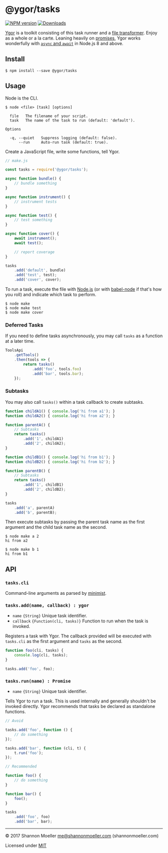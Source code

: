 # @ygor/tasks

[![NPM version][npm-img]][npm-url] [![Downloads][downloads-img]][npm-url]

[Ygor](https://github.com/shannonmoeller/ygor) is a toolkit consisting of this task runner and a [file transformer](http://npm.im/@ygor/files). Enjoy as a whole or a la carte. Leaning heavily on [promises](https://developer.mozilla.org/en-US/docs/Web/JavaScript/Guide/Using_promises), Ygor works wonderfully with [`async` and `await`](https://developer.mozilla.org/en-US/docs/Web/JavaScript/Reference/Statements/async_function) in Node.js 8 and above.

## Install

```
$ npm install --save @ygor/tasks
```

## Usage

Node is the CLI.

```
$ node <file> [task] [options]

  file   The filename of your script.
  task   The name of the task to run (default: 'default').

Options

  -q, --quiet   Suppress logging (default: false).
      --run     Auto-run task (default: true).
```

Create a JavaScript file, write some functions, tell Ygor.

```js
// make.js

const tasks = require('@ygor/tasks');

async function bundle() {
    // bundle something
}

async function instrument() {
    // instrument tests
}

async function test() {
    // test something
}

async function cover() {
    await instrument();
    await test();

    // report coverage
}

tasks
    .add('default', bundle)
    .add('test', test);
    .add('cover', cover);
```

To run a task, execute the file with [Node.js](https://nodejs.org) (or with [babel-node](http://babeljs.io/docs/usage/cli/#babel-node) if that's how you roll) and indicate which task to perform.

```
$ node make
$ node make test
$ node make cover
```

### Deferred Tasks

If you need to define tasks asynchronously, you may call `tasks` as a function at a later time.

```js
ToolsApi
    .getTools()
    .then(tools => {
        return tasks()
            .add('foo', tools.foo)
            .add('bar', tools.bar);
    });
```

### Subtasks

You may also call `tasks()` within a task callback to create subtasks.

```js
function childA1() { console.log('hi from a1'); }
function childA2() { console.log('hi from a2'); }

function parentA() {
    // Subtasks
    return tasks()
        .add('1', childA1)
        .add('2', childA2);
}

function childB1() { console.log('hi from b1'); }
function childB2() { console.log('hi from b2'); }

function parentB() {
    // Subtasks
    return tasks()
        .add('1', childB1)
        .add('2', childB2);
}

tasks
    .add('a', parentA)
    .add('b', parentB);
```

Then execute subtasks by passing the parent task name as the first argument and the child task name as the second.

```
$ node make a 2
hi from a2

$ node make b 1
hi from b1
```

## API

### `tasks.cli`

Command-line arguments as parsed by [minimist](http://npm.im/minimist).

### `tasks.add(name, callback) : ygor`

- `name` `{String}` Unique task identifier.
- `callback` `{Function(cli, tasks)}` Function to run when the task is invoked.

Registers a task with Ygor. The callback provided will be executed with `tasks.cli` as the first argument and `tasks` as the second.

```js
function foo(cli, tasks) {
    console.log(cli, tasks);
}

tasks.add('foo', foo);
```

### `tasks.run(name) : Promise`

- `name` `{String}` Unique task identifier.

Tells Ygor to run a task. This is used internally and generally shouldn't be invoked directly. Ygor recommends that tasks be declared as standalone functions.

```js
// Avoid

tasks.add('foo', function () {
    // do something
});

tasks.add('bar', function (cli, t) {
    t.run('foo');
});

// Recommended

function foo() {
    // do something
}

function bar() {
    foo();
}

tasks
    .add('foo', foo)
    .add('bar', bar);
```


----

© 2017 Shannon Moeller <me@shannonmoeller.com> (shannonmoeller.com)

Licensed under [MIT](http://shannonmoeller.com/mit.txt)

[downloads-img]: http://img.shields.io/npm/dm/@ygor/tasks.svg?style=flat-square
[npm-img]:       http://img.shields.io/npm/v/@ygor/tasks.svg?style=flat-square
[npm-url]:       https://npmjs.org/package/@ygor/tasks
